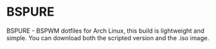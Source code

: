 # BSPURE
BSPURE - BSPWM dotfiles for Arch Linux, this build is lightweight and simple. You can download both the scripted version and the .iso image.

